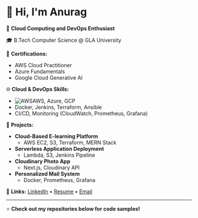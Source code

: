 # 👋 Hi, I'm Anurag

🚀 **Cloud Computing and DevOps Enthusiast**

🎓 B.Tech Computer Science @ GLA University

💼 **Certifications:**
- AWS Cloud Practitioner
- Azure Fundamentals
- Google Cloud Generative AI

🌐 **Cloud & DevOps Skills:**
- ![AWS](https://img.shields.io/badge/AWS-Cloud-orange)AWS, Azure, GCP
- Docker, Jenkins, Terraform, Ansible
- CI/CD, Monitoring (CloudWatch, Prometheus, Grafana)

📂 **Projects:**
- **Cloud-Based E-learning Platform**
  - AWS EC2, S3, Terraform, MERN Stack
- **Serverless Application Deployment**
  - Lambda, S3, Jenkins Pipeline
- **Cloudinary Photo App**
  - Next.js, Cloudinary API
- **Personalized Mail System**
  - Docker, Prometheus, Grafana

🔗 **Links:**
[LinkedIn](https://www.linkedin.com/in/anurag-561a772b4/) • [Resume](#) • [Email](mailto:anuragrajput1226@gmail.com)

---

⭐ **Check out my repositories below for code samples!**
